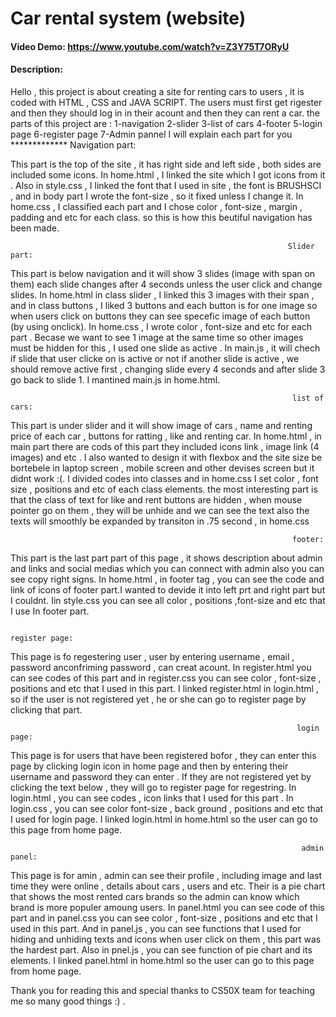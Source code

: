 # Car rental system (website)

#### Video Demo:  <https://www.youtube.com/watch?v=Z3Y75T7ORyU>

#### Description:
Hello , this project is about creating a site for renting cars to users , it is coded with HTML , CSS and JAVA SCRIPT.
The users must first get rigester and then they should log in in their acount and then they can rent a car.
the parts of this project are : 1-navigation  2-slider 3-list of cars  4-footer  5-login page  6-register page 7-Admin pannel
I will explain each part for you
                                                                  *************
                                                                  Navigation part:

This part is the top of the site , it has right side and left side , both sides are included some icons.
In home.html , I linked the site which I got icons from it .
Also in style.css , I  linked the font that I used in site , the font is BRUSHSCI , and in body part I wrote the font-size , so it fixed unless I change it.
In home.css , I classified each part and I chose color , font-size , margin , padding and etc for each class.
so this is how this beutiful navigation has been made.

                                                                  Slider part:

This part is below navigation and it will show 3 slides (image with span on them) each slide changes after 4 seconds unless the user click and change slides.
In home.html in class slider , I linked this 3 images with their span , and in class buttons , I liked 3 buttons and each button is for one image
so when users click on buttons they can see specefic image of each button (by using onclick).
In home.css , I wrote color , font-size and etc for each part . Becase we want to see 1 image at the same time so other images must be hidden
for this , I used one slide as active .
In main.js , it will chech if slide that user clicke on is active or not if another slide is active , we should remove active first , changing slide every 4 seconds and after slide 3 go back to slide 1.
I mantined main.js in home.html.


                                                                   list of cars:

This part is under slider and it will show image of cars , name and renting price of each car , buttons for ratting , like and renting car.
In home.html , in main part there are cods of this part they included icons link , image link (4 images) and etc . I also wanted to design it with flexbox and
the site size be bortebele in laptop screen , mobile screen and other devises screen but it didnt work :(.
I divided codes into classes and in home.css I set color , font size , positions and etc of each class elements.
the most interesting part is that the class of text for like and rent buttons are hidden , when mouse pointer go on them , they will be unhide and we can see the text
also the texts will smoothly be expanded by transiton in .75 second , in home.css

                                                                   footer:

This part is the last part part of this page , it shows description about admin and links and social medias which you can connect with admin also you can see copy right signs.
In home.html , in footer tag , you can see the code and link of icons of footer part.I wanted to devide it into left prt and right part but I couldnt.
Iin style.css you can see all color , positions ,font-size and etc that I use In footer part.

                                                                    register page:

This page is fo regestering user , user by entering username , email , password anconfriming password , can creat acount.
In register.html you can see codes of this part and in register.css you can see color , font-size , positions and etc that I used in this part.
I linked register.html in login.html , so if the user is not registered yet , he or she can go to register page by clicking that part.

                                                                    login page:

This page is for users that have been registered bofor , they can enter this page by clicking login icon in home page and then by entering their
username and password they can enter . If they are not registered yet by clicking the text below , they will go to register page for regestring.
In login.html , you can see codes , icon links that I used for this part . In login.css , you can see color font-size , back ground , positions and etc that I used for login page.
I linked login.html in home.html so the user can go to this page from home page.

                                                                     admin panel:

This page is for amin , admin can see their profile , including image and last time they were online , details about cars , users and etc.
Their is a pie chart that shows the most rented cars brands so the admin can know which brand is more populer amoung users.
In panel.html you can see code of this part and in panel.css you can see color , font-size , positions and etc that I used in this part.
And in panel.js , you can see functions that I used for hiding and unhiding texts and icons when user click on them , this part was the hardest part.
Also in pnel.js , you can see function of pie chart and its elements.
I linked panel.html in home.html so the user can go to this page from home page.

Thank you for reading this and special thanks to CS50X team for teaching me so many good things :) .

